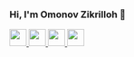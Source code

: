 ### Hi, I'm Omonov Zikrilloh 👏
<a href='https://t.me/Web_Developer_Inc/'>
  <img src='https://web-developer-inc-website-5.netlify.app/telegram.jpg' width='30px' />
</a>

<a href='https://www.instagram.com/web_developer_inc/'>
  <img src='https://web-developer-inc-website-5.netlify.app/instagram.jpg' width='30px' />
</a>

<a href='https://m.facebook.com/profile.php'>
  <img src='https://web-developer-inc-website-5.netlify.app/facebook.jpg' width='30px' />
</a>

<a href='https://www.youtube.com/channel/UCNwWUGtugIyMtb455ku-dEw'>
  <img src='https://web-developer-inc-website-5.netlify.app/youtube.jpg' width='30px' />
</a>
